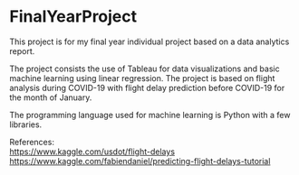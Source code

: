 # FinalYearProject
This project is for my final year individual project based on a data analytics report.

The project consists the use of Tableau for data visualizations and basic machine learning using linear regression. The project is based on flight analysis during COVID-19 with flight delay prediction before COVID-19 for the month of January.

The programming language used for machine learning is Python with a few libraries.

References:
<br>
https://www.kaggle.com/usdot/flight-delays
<br>
https://www.kaggle.com/fabiendaniel/predicting-flight-delays-tutorial
